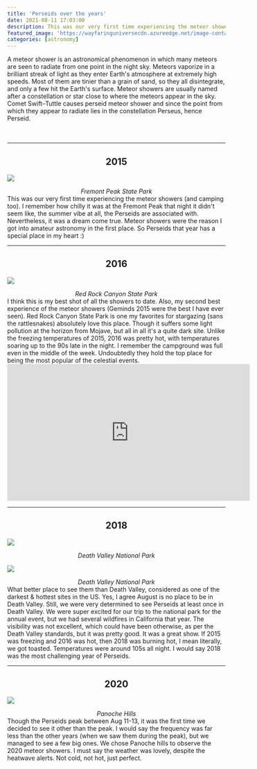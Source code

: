 ```yaml
---
title: 'Perseids over the years'
date: 2021-08-11 17:03:00
description: This was our very first time experiencing the meteor showers (camping too). I remember how chilly it was at the Fremont Peak that night didn't seem like, the summer vibe at all, the Perseids are associated with. Nevertheless, it was a dream come true. Meteor showers were the reason I got into amateur astronomy in the first place. So Perseids that year has a special place in my heart.
featured_image: 'https://wayfaringuniversecdn.azureedge.net/image-container/thumbnails/perseidMeteorShower.jpg'
categories: [astronomy]
---
```


A meteor shower is an astronomical phenomenon in which many meteors are seen to radiate from one point in the night sky. Meteors vaporize in a brilliant streak of light as they enter Earth's atmosphere at extremely high speeds. Most of them are tinier than a grain of sand, so they all disintegrate, and only a few hit the Earth's surface.
Meteor showers are usually named after a constellation or star close to where the meteors appear in the sky.
Comet Swift–Tuttle causes perseid meteor shower and since the point from which they appear to radiate lies in the constellation Perseus, hence Perseid.
<br><br><br>


<hr>
<center><h2>2015</h2></center>

![]({{site.data.settings.basic_settings.cdn_url}}/astronomy/perseids/perseidmeteorshower2015.jpg)
<center class="image-caption"><i>Fremont Peak State Park</i></center>
This was our very first time experiencing the meteor showers (and camping too). I remember how chilly it was at the Fremont Peak that night it didn't seem like, the summer vibe at all, the Perseids are associated with. Nevertheless, it was a dream come true. Meteor showers were the reason I got into amateur astronomy in the first place. So Perseids that year has a special place in my heart :)

<br>
<hr>
<center><h2>2016</h2></center>

![]({{site.data.settings.basic_settings.cdn_url}}/astronomy/perseids/perseidmeteorshower2016.jpg)
<center class="image-caption"><i>Red Rock Canyon State Park</i></center>
I think this is my best shot of all the showers to date. Also, my second best experience of the meteor showers (Geminds 2015 were the best I have ever seen).
Red Rock Canyon State Park is one my favorites for stargazing (sans the rattlesnakes) absolutely love this place. Though it suffers some light pollution at the horizon from Mojave, but all in all it's a quite dark site. Unlike the freezing temperatures of 2015, 2016 was pretty hot, with temperatures soaring up to the 90s late in the night. I remember the campground was full even in the middle of the week. Undoubtedly they hold the top place for being the most popular of the celestial events.

<iframe width="560" height="315" src="https://www.youtube.com/embed/wymwoFjFgRg" frameborder="0" allow="accelerometer; autoplay; encrypted-media; gyroscope; picture-in-picture" allowfullscreen></iframe>

<br>
<hr>
<center><h2>2018</h2></center>

![]({{site.data.settings.basic_settings.cdn_url}}/astronomy/perseids/perseiddeathvalley.jpg)
<center class="image-caption"><i>Death Valley National Park</i></center>

![]({{site.data.settings.basic_settings.cdn_url}}/astronomy/perseids/perseidmeteorshower2018.jpg)
<center class="image-caption"><i>Death Valley National Park</i></center>
What better place to see them than Death Valley, considered as one of the darkest & hottest sites in the US. Yes, I agree August is no place to be in Death Valley. Still, we were very determined to see Perseids at least once in Death Valley. We were super excited for our trip to the national park for the annual event, but we had several wildfires in California that year. The visibility was not excellent, which could have been otherwise, as per the Death Valley standards, but it was pretty good. It was a great show.
If 2015 was freezing and 2016 was hot, then 2018 was burning hot, I mean literally, we got toasted. Temperatures were around 105s all night. I would say 2018 was the most challenging year of Perseids.

<br>
<hr>
<center><h2>2020</h2></center>

![]({{site.data.settings.basic_settings.cdn_url}}/astronomy/perseids/perseidmeteorshower2020.jpg)
<center class="image-caption"><i>Panoche Hills</i></center>
Though the Perseids peak between Aug 11-13, it was the first time we decided to see it other than the peak. I would say the frequency was far less than the other years (when we saw them during the peak), but we managed to see a few big ones. We chose Panoche hills to observe the 2020 meteor showers. I must say the weather was lovely, despite the heatwave alerts. Not cold, not hot, just perfect.
<br><br>